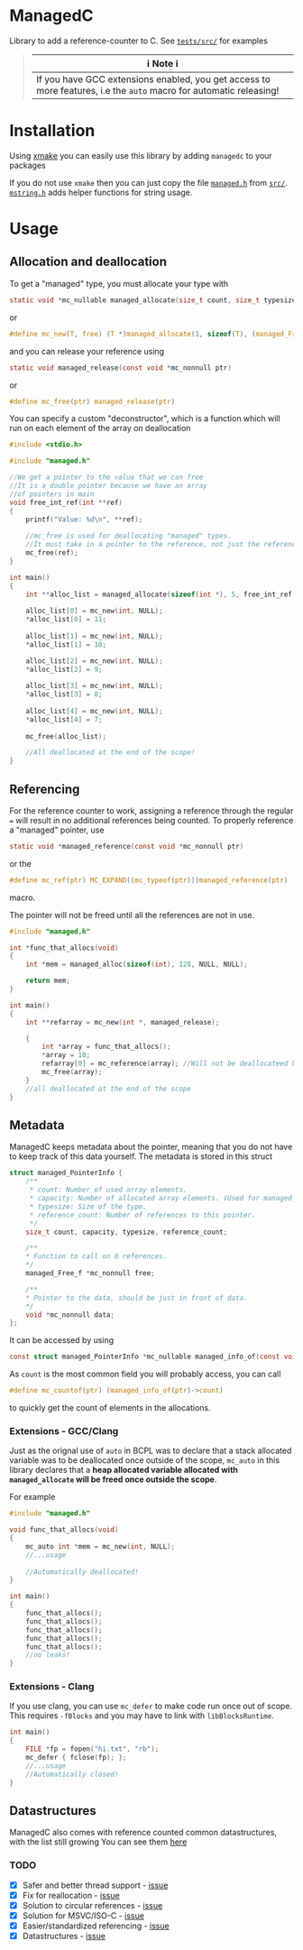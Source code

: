 # ManagedC

Library to add a reference-counter to C. See [`tests/src/`](tests/src) for examples

> |ℹ️ Note ℹ️        |
> |-----------------|
> | If you have GCC extensions enabled, you get access to more features, i.e the `auto` macro for automatic releasing! |    


# Installation

Using [xmake](https://xmake.io) you can easily use this library by adding `managedc` to your packages

If you do not use `xmake` then you can just copy the file [`managed.h`](src/managed.h) from [`src/`](src/). [`mstring.h`](src/managed/mstring.h) adds helper functions for string usage.

# Usage

## Allocation and deallocation


To get a "managed" type, you must allocate your type with 
```c
static void *mc_nullable managed_allocate(size_t count, size_t typesize, void (*mc_nullable)(void *mc_nonnull) free, const void *mc_nullable data)
````
or
```c
#define mc_new(T, free) (T *)managed_allocate(1, sizeof(T), (managed_Free_f *)free, NULL)
```

and you can release your reference using
```c
static void managed_release(const void *mc_nonnull ptr)
```
or
```c
#define mc_free(ptr) managed_release(ptr)
```

You can specify a custom "deconstructor", which is a function which will run on each element of the array on deallocation

```c
#include <stdio.h>

#include "managed.h"

//We get a pointer to the value that we can free
//It is a double pointer because we have an array 
//of pointers in main
void free_int_ref(int **ref)
{
    printf("Value: %d\n", **ref);
    
    //mc_free is used for deallocating "managed" types.
    //It must take in a pointer to the reference, not just the reference
    mc_free(ref);
}

int main()
{
    int **alloc_list = managed_allocate(sizeof(int *), 5, free_int_ref, NULL); 
    
    alloc_list[0] = mc_new(int, NULL);
    *alloc_list[0] = 11;
    
    alloc_list[1] = mc_new(int, NULL);
    *alloc_list[1] = 10;

    alloc_list[2] = mc_new(int, NULL);
    *alloc_list[2] = 9;
    
    alloc_list[3] = mc_new(int, NULL);
    *alloc_list[3] = 8;
    
    alloc_list[4] = mc_new(int, NULL);
    *alloc_list[4] = 7;
    
    mc_free(alloc_list);

    //All deallocated at the end of the scope!
}
```

## Referencing

For the reference counter to work, assigning a reference through the regular `=` will result in no additional references being counted. To properly reference a "managed" pointer, use
```c
static void *managed_reference(const void *mc_nonnull ptr)
```
or the
```c
#define mc_ref(ptr) MC_EXPAND((mc_typeof(ptr)))managed_reference(ptr)
```
macro.

The pointer will not be freed until all the references are not in use.

```c
#include "managed.h"

int *func_that_allocs(void)
{
    int *mem = managed_alloc(sizeof(int), 128, NULL, NULL);

    return mem;
}

int main()
{
    int **refarray = mc_new(int *, managed_release);

    {
        int *array = func_that_allocs();
        *array = 10;
        refarray[0] = mc_reference(array); //Will not be deallocateed because we got a reference
        mc_free(array);
    }
    //all deallocated at the end of the scope
}
```

## Metadata

ManagedC keeps metadata about the pointer, meaning that you do not have to keep track of this data yourself.
The metadata is stored in this struct
```c
struct managed_PointerInfo {
	/**
	 * count: Number of used array elements.
	 * capacity: Number of allocated array elements. (Used for managed_Vector)
	 * typesize: Size of the type.
	 * reference_count: Number of references to this pointer.
	 */
	size_t count, capacity, typesize, reference_count;

	/**
	* Function to call on 0 references.
	*/
	managed_Free_f *mc_nonnull free;

	/**
	* Pointer to the data, should be just in front of data.
	*/
	void *mc_nonnull data;
};
```
It can be accessed by using
```c
const struct managed_PointerInfo *mc_nullable managed_info_of(const void *mc_nonnull ptr)
```

As `count` is the most common field you will probably access, you can call
```c
#define mc_countof(ptr) (managed_info_of(ptr)->count)
```
to quickly get the count of elements in the allocations.

### Extensions - GCC/Clang

Just as the orignal use of `auto` in BCPL was to declare that a stack allocated variable was to be deallocated once outside of the scope, `mc_auto` in this library declares that a **heap allocated variable allocated with `managed_allocate` will be freed once outside the scope**.

For example

```c
#include "managed.h"

void func_that_allocs(void)
{
    mc_auto int *mem = mc_new(int, NULL);
    //...usage
   
    //Automatically deallocated!
}

int main()
{
    func_that_allocs();
    func_that_allocs();
    func_that_allocs();
    func_that_allocs();
    func_that_allocs();
    //no leaks!
}
```

### Extensions - Clang

If you use clang, you can use `mc_defer` to make code run once out of scope. This requires `-fBlocks` and you may have to link with `libBlocksRuntime`.
```c
int main()
{
    FILE *fp = fopen("hi.txt", "rb");
    mc_defer { fclose(fp); };
    //...usage
    //Automatically closed!
}
```

## Datastructures

ManagedC also comes with reference counted common datastructures, with the list still growing
You can see them [here](src/managed/)

### TODO
- [x] Safer and better thread support   - [issue](https://github.com/Frityet/ManagedC/issues/1)
- [X] Fix for reallocation              - [issue](https://github.com/Frityet/ManagedC/issues/3)
- [X] Solution to circular references   - [issue](https://github.com/Frityet/ManagedC/issues/2)
- [X] Solution for MSVC/ISO-C           - [issue](https://github.com/Frityet/ManagedC/issues/4)
- [X] Easier/standardized referencing   - [issue](https://github.com/Frityet/ManagedC/issues/5)
- [X] Datastructures                    - [issue](https://github.com/Frityet/ManagedC/issues/8)
